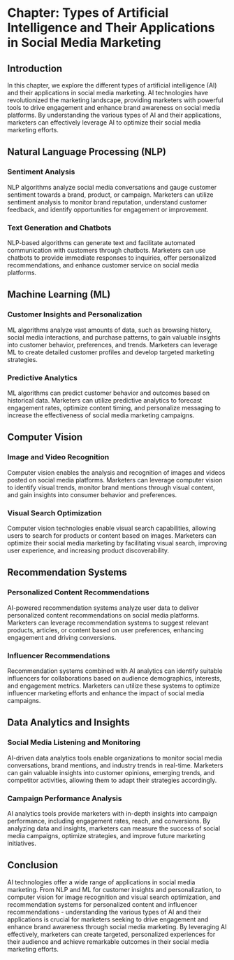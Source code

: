Chapter: Types of Artificial Intelligence and Their Applications in Social Media Marketing
==========================================================================================

Introduction
------------

In this chapter, we explore the different types of artificial intelligence (AI) and their applications in social media marketing. AI technologies have revolutionized the marketing landscape, providing marketers with powerful tools to drive engagement and enhance brand awareness on social media platforms. By understanding the various types of AI and their applications, marketers can effectively leverage AI to optimize their social media marketing efforts.

Natural Language Processing (NLP)
---------------------------------

### Sentiment Analysis

NLP algorithms analyze social media conversations and gauge customer sentiment towards a brand, product, or campaign. Marketers can utilize sentiment analysis to monitor brand reputation, understand customer feedback, and identify opportunities for engagement or improvement.

### Text Generation and Chatbots

NLP-based algorithms can generate text and facilitate automated communication with customers through chatbots. Marketers can use chatbots to provide immediate responses to inquiries, offer personalized recommendations, and enhance customer service on social media platforms.

Machine Learning (ML)
---------------------

### Customer Insights and Personalization

ML algorithms analyze vast amounts of data, such as browsing history, social media interactions, and purchase patterns, to gain valuable insights into customer behavior, preferences, and trends. Marketers can leverage ML to create detailed customer profiles and develop targeted marketing strategies.

### Predictive Analytics

ML algorithms can predict customer behavior and outcomes based on historical data. Marketers can utilize predictive analytics to forecast engagement rates, optimize content timing, and personalize messaging to increase the effectiveness of social media marketing campaigns.

Computer Vision
---------------

### Image and Video Recognition

Computer vision enables the analysis and recognition of images and videos posted on social media platforms. Marketers can leverage computer vision to identify visual trends, monitor brand mentions through visual content, and gain insights into consumer behavior and preferences.

### Visual Search Optimization

Computer vision technologies enable visual search capabilities, allowing users to search for products or content based on images. Marketers can optimize their social media marketing by facilitating visual search, improving user experience, and increasing product discoverability.

Recommendation Systems
----------------------

### Personalized Content Recommendations

AI-powered recommendation systems analyze user data to deliver personalized content recommendations on social media platforms. Marketers can leverage recommendation systems to suggest relevant products, articles, or content based on user preferences, enhancing engagement and driving conversions.

### Influencer Recommendations

Recommendation systems combined with AI analytics can identify suitable influencers for collaborations based on audience demographics, interests, and engagement metrics. Marketers can utilize these systems to optimize influencer marketing efforts and enhance the impact of social media campaigns.

Data Analytics and Insights
---------------------------

### Social Media Listening and Monitoring

AI-driven data analytics tools enable organizations to monitor social media conversations, brand mentions, and industry trends in real-time. Marketers can gain valuable insights into customer opinions, emerging trends, and competitor activities, allowing them to adapt their strategies accordingly.

### Campaign Performance Analysis

AI analytics tools provide marketers with in-depth insights into campaign performance, including engagement rates, reach, and conversions. By analyzing data and insights, marketers can measure the success of social media campaigns, optimize strategies, and improve future marketing initiatives.

Conclusion
----------

AI technologies offer a wide range of applications in social media marketing. From NLP and ML for customer insights and personalization, to computer vision for image recognition and visual search optimization, and recommendation systems for personalized content and influencer recommendations - understanding the various types of AI and their applications is crucial for marketers seeking to drive engagement and enhance brand awareness through social media marketing. By leveraging AI effectively, marketers can create targeted, personalized experiences for their audience and achieve remarkable outcomes in their social media marketing efforts.
